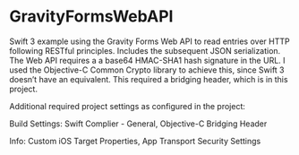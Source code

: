 # GravityFormsWebAPI
Swift 3 example using the Gravity Forms Web API to read entries over HTTP following RESTful principles.  Includes the subsequent JSON serialization.  The Web API requires a a base64 HMAC-SHA1 hash signature in the URL.  I used the Objective-C Common Crypto library to achieve this, since Swift 3 doesn’t have an equivalent.  This required a bridging header, which is in this project.  

Additional required project settings as configured in the project:

Build Settings: Swift Complier - General, Objective-C Bridging Header

Info: Custom iOS Target Properties, App Transport Security Settings
